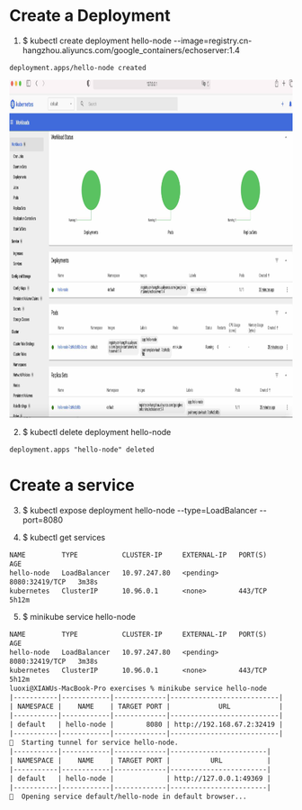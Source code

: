# Create a Deployment

1. $ kubectl create deployment hello-node --image=registry.cn-hangzhou.aliyuncs.com/google_containers/echoserver:1.4
```
deployment.apps/hello-node created
```
<img src="../docs/k8s.deployment.succeed.jpg" width="1000" height="600"> 

2. $ kubectl delete deployment hello-node
```
deployment.apps "hello-node" deleted
```
# Create a service

3. $ kubectl expose deployment hello-node --type=LoadBalancer --port=8080

4. $ kubectl get services
```
NAME         TYPE           CLUSTER-IP     EXTERNAL-IP   PORT(S)          AGE
hello-node   LoadBalancer   10.97.247.80   <pending>     8080:32419/TCP   3m38s
kubernetes   ClusterIP      10.96.0.1      <none>        443/TCP          5h12m
```

5. $ minikube service hello-node
```
NAME         TYPE           CLUSTER-IP     EXTERNAL-IP   PORT(S)          AGE
hello-node   LoadBalancer   10.97.247.80   <pending>     8080:32419/TCP   3m38s
kubernetes   ClusterIP      10.96.0.1      <none>        443/TCP          5h12m
luoxi@XIAWUs-MacBook-Pro exercises % minikube service hello-node
|-----------|------------|-------------|---------------------------|
| NAMESPACE |    NAME    | TARGET PORT |            URL            |
|-----------|------------|-------------|---------------------------|
| default   | hello-node |        8080 | http://192.168.67.2:32419 |
|-----------|------------|-------------|---------------------------|
🏃  Starting tunnel for service hello-node.
|-----------|------------|-------------|------------------------|
| NAMESPACE |    NAME    | TARGET PORT |          URL           |
|-----------|------------|-------------|------------------------|
| default   | hello-node |             | http://127.0.0.1:49369 |
|-----------|------------|-------------|------------------------|
🎉  Opening service default/hello-node in default browser...
```
